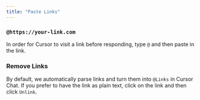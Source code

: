 ```yaml
---
title: "Paste Links"
---
```


### `@https://your-link.com`

In order for Cursor to visit a link before responding, type `@` and then paste in the link. 






### Remove Links

By default, we automatically parse links and turn them into `@Links` in Cursor Chat.
If you prefer to have the link as plain text, click on the link and then click `Unlink`.





